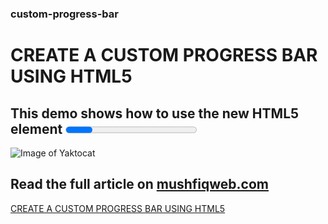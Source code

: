 ### custom-progress-bar
# CREATE A CUSTOM PROGRESS BAR USING HTML5
## This demo shows how to use the new HTML5 element <progress> to create animated progress bar.

![Image of Yaktocat](https://mushfiqweb.com/wp-content/uploads/2020/04/progress1-1.png)

## Read the full article on [mushfiqweb.com](https://www.mushfiqweb.com)
[CREATE A CUSTOM PROGRESS BAR USING HTML5](https://www.mushfiqweb.com/custom-progress-bar-using-html5)


